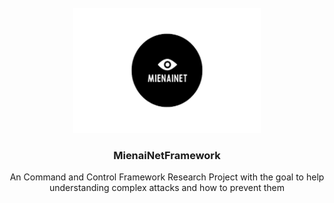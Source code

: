 <!-- PROJECT LOGO -->
<br />
<div align="center">
  <a href="https://github.com/MienainetFramework">
    <img src="logo.png" alt="Logo" width="300" height="200">
  </a>

  <h3 align="center">MienaiNetFramework</h3>

  <p align="center">
   An Command and Control Framework Research Project with the goal to help understanding complex attacks and how to prevent them
  </p>
</div>
